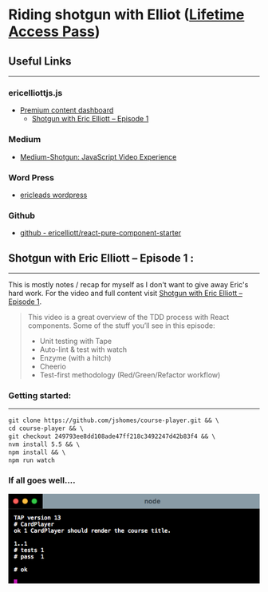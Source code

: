# Riding shotgun with Elliot ([Lifetime Access Pass](https://ericelliottjs.com/product/lifetime-access-pass/))


## Useful Links
---------------------------------------

### ericelliottjs.js
* [Premium content dashboard](https://ericelliottjs.com/premium-content/)
    * [Shotgun with Eric Elliott – Episode 1](https://ericelliottjs.com/premium-content/shotgun-with-eric-elliott-episode-1/)

### Medium
* [Medium-Shotgun: JavaScript Video Experience](https://medium.com/javascript-scene/shotgun-javascript-video-experience-c8b6a7771d49#.ji1oacpto)

### Word Press
* [ericleads wordpress](https://ericleads.wordpress.com/)

### Github
* [github - ericelliott/react-pure-component-starter](https://github.com/ericelliott/react-pure-component-starter)

## Shotgun with Eric Elliott – Episode 1 :
---------------------------------------

This is mostly notes / recap for myself as I don't want to give away Eric's hard work. For the video and full content visit [Shotgun with Eric Elliott – Episode 1](https://medium.com/javascript-scene/shotgun-javascript-video-experience-c8b6a7771d49#.ji1oacpto).

>This video is a great overview of the TDD process with React components. Some of the stuff you’ll see in this episode:
>* Unit testing with Tape
>* Auto-lint & test with watch
>* Enzyme (with a hitch)
>* Cheerio
>* Test-first methodology (Red/Green/Refactor workflow)

### Getting started: 
---------------------------------------

```
git clone https://github.com/jshomes/course-player.git && \
cd course-player && \
git checkout 249793ee8dd108ade47ff218c3492247d42b83f4 && \
nvm install 5.5 && \
npm install && \
npm run watch
```
### If all goes well....

<img src="../images/shotgun_w_Eric_Elliott_eps_1.png" width="">
